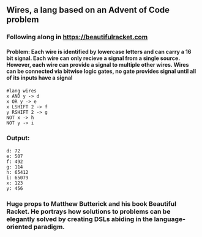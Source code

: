 ## Wires, a lang based on an Advent of Code problem
### Following along in https://beautifulracket.com
#### Problem: Each wire is identified by lowercase letters and can carry a 16 bit signal. Each wire can only recieve a signal from a single source. However, each wire can provide a signal to multiple other wires. Wires can be connected via bitwise logic gates, no gate provides signal until all of its inputs have a signal

```racket
#lang wires
x AND y -> d
x OR y -> e
x LSHIFT 2 -> f
y RSHIFT 2 -> g
NOT x -> h
NOT y -> i
```
### Output:
```racket
d: 72
e: 507
f: 492
g: 114
h: 65412
i: 65079
x: 123
y: 456
```
### Huge props to Matthew Butterick and his book Beautiful Racket. He portrays how solutions to problems can be elegantly solved by creating DSLs abiding in the language-oriented paradigm. 
